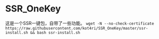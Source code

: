 # SSR_OneKey
这是一个SSR一键包，自带了一些功能。
`wget -N --no-check-certificate https://raw.githubusercontent.com/kot4ri/SSR_OneKey/master/ssr-install.sh && bash ssr-install.sh`
